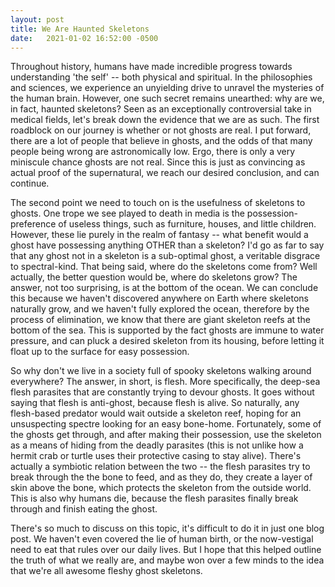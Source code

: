 ```yaml
---
layout: post
title: We Are Haunted Skeletons
date:   2021-01-02 16:52:00 -0500
---
```

Throughout history, humans have made incredible progress towards understanding 'the self' -- both physical and spiritual. In the philosophies and sciences, we experience an unyielding drive to unravel the mysteries of the human brain. However, one such secret remains unearthed: why are we, in fact, haunted skeletons? Seen as an exceptionally controversial take in medical fields, let's break down the evidence that we are as such. The first roadblock on our journey is whether or not ghosts are real. I put forward, there are a lot of people that believe in ghosts, and the odds of that many people being wrong are astronomically low. Ergo, there is only a very miniscule chance ghosts are not real. Since this is just as convincing as actual proof of the supernatural, we reach our desired conclusion, and can continue.

The second point we need to touch on is the usefulness of skeletons to ghosts. One trope we see played to death in media is the possession-preference of useless things, such as furniture, houses, and little children. However, these lie purely in the realm of fantasy -- what benefit would a ghost have possessing anything OTHER than a skeleton? I'd go as far to say that any ghost not in a skeleton is a sub-optimal ghost, a veritable disgrace to spectral-kind. That being said, where do the skeletons come from? Well actually, the better question would be, where do skeletons grow? The answer, not too surprising, is at the bottom of the ocean. We can conclude this because we haven't discovered anywhere on Earth where skeletons naturally grow, and we haven't fully explored the ocean, therefore by the process of elimination, we know that there are giant skeleton reefs at the bottom of the sea. This is supported by the fact ghosts are immune to water pressure, and can pluck a desired skeleton from its housing, before letting it float up to the surface for easy possession.

So why don't we live in a society full of spooky skeletons walking around everywhere? The answer, in short, is flesh. More specifically, the deep-sea flesh parasites that are constantly trying to devour ghosts. It goes without saying that flesh is anti-ghost, because flesh is alive. So naturally, any flesh-based predator would wait outside a skeleton reef, hoping for an unsuspecting spectre looking for an easy bone-home. Fortunately, some of the ghosts get through, and after making their possession, use the skeleton as a means of hiding from the deadly parasites (this is not unlike how a hermit crab or turtle uses their protective casing to stay alive). There's actually a symbiotic relation between the two -- the flesh parasites try to break through the the bone to feed, and as they do, they create a layer of skin above the bone, which protects the skeleton from the outside world. This is also why humans die, because the flesh parasites finally break through and finish eating the ghost.

There's so much to discuss on this topic, it's difficult to do it in just one blog post. We haven't even covered the lie of human birth, or the now-vestigal need to eat that rules over our daily lives. But I hope that this helped outline the truth of what we really are, and maybe won over a few minds to the idea that we're all awesome fleshy ghost skeletons.